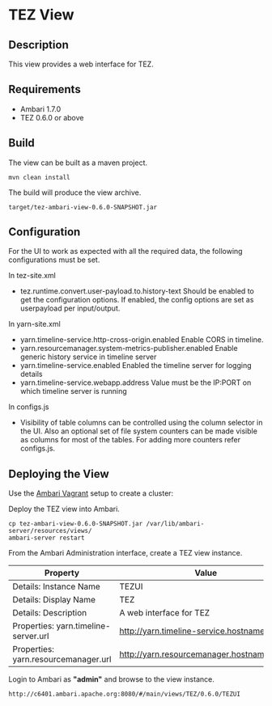 <!---
Licensed to the Apache Software Foundation (ASF) under one or more
contributor license agreements.  See the NOTICE file distributed with
this work for additional information regarding copyright ownership.
The ASF licenses this file to You under the Apache License, Version 2.0
(the "License"); you may not use this file except in compliance with
the License.  You may obtain a copy of the License at [http://www.apache.org/licenses/LICENSE-2.0](http://www.apache.org/licenses/LICENSE-2.0)

Unless required by applicable law or agreed to in writing, software
distributed under the License is distributed on an "AS IS" BASIS,
WITHOUT WARRANTIES OR CONDITIONS OF ANY KIND, either express or implied.
See the License for the specific language governing permissions and
limitations under the License.
-->

TEZ View
============

Description
-----
This view provides a web interface for TEZ.

Requirements
-----

- Ambari 1.7.0
- TEZ 0.6.0 or above

Build
-----

The view can be built as a maven project.

    mvn clean install

The build will produce the view archive.

    target/tez-ambari-view-0.6.0-SNAPSHOT.jar

Configuration
-----

  For the UI to work as expected with all the required data, the following configurations
must be set.

In tez-site.xml
  * tez.runtime.convert.user-payload.to.history-text
      Should be enabled to get the configuration options. If enabled, the config options are set
    as userpayload per input/output.

In yarn-site.xml
  * yarn.timeline-service.http-cross-origin.enabled
      Enable CORS in timeline.
  * yarn.resourcemanager.system-metrics-publisher.enabled
      Enable generic history service in timeline server
  * yarn.timeline-service.enabled
      Enabled the timeline server for logging details
  * yarn.timeline-service.webapp.address
      Value must be the IP:PORT on which timeline server is running

In configs.js
  * Visibility of table columns can be controlled using the column selector in the UI. Also an optional set
    of file system counters can be made visible as columns for most of the tables. For adding more
    counters refer configs.js.


Deploying the View
-----

Use the [Ambari Vagrant](https://cwiki.apache.org/confluence/display/AMBARI/Quick+Start+Guide) setup to create a cluster:

Deploy the TEZ view into Ambari.

    cp tez-ambari-view-0.6.0-SNAPSHOT.jar /var/lib/ambari-server/resources/views/
    ambari-server restart

From the Ambari Administration interface, create a TEZ view instance.

|Property|Value|
|---|---|
| Details: Instance Name | TEZUI |
| Details: Display Name | TEZ |
| Details: Description | A web interface for TEZ |
| Properties: yarn.timeline-server.url | http://yarn.timeline-service.hostname:8188 |
| Properties: yarn.resourcemanager.url | http://yarn.resourcemanager.hostname:8088 |

Login to Ambari as **"admin"** and browse to the view instance.

    http://c6401.ambari.apache.org:8080/#/main/views/TEZ/0.6.0/TEZUI

